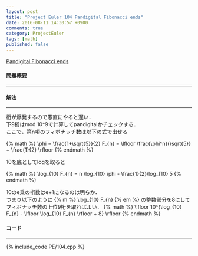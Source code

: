 ```yaml
---
layout: post
title: "Project Euler 104 Pandigital Fibonacci ends"
date: 2016-08-11 14:30:57 +0900
comments: true
category: ProjectEuler
tags: [math]
published: false
---
```


[Pandigital Fibonacci ends](https://projecteuler.net/problem=104)

#### 問題概要

****

#### 解法

****

桁が爆発するので愚直にやると遅い．  
下9桁はmod 10^9で計算してpandigitalかチェックする．  
ここで，第n項のフィボナッチ数は以下の式で出せる

{% math %}
\phi = \frac{1+\sqrt{5}}{2}
F_{n} = \lfloor \frac{\phi^n}{\sqrt{5}} + \frac{1}{2} \rfloor
{% endmath %}

10を底としてlogを取ると

{% math %}
\log_{10} F_{n} = n \log_{10} \phi - \frac{1}{2}\log_{10} 5
{% endmath %}

10のe乗の桁数はe+1になるのは明らか．  
つまり以下のように {% m %} \log_{10} F_{n} {% em %} の整数部分を8にしてフィボナッチ数の上位9桁を取ればよい．
{% math %}
\lfloor 10^{\log_{10} F_{n} - \lfloor \log_{10} F_{n} \rfloor + 8} \rfloor
{% endmath %}

#### コード

****

{% include_code PE/104.cpp %}
